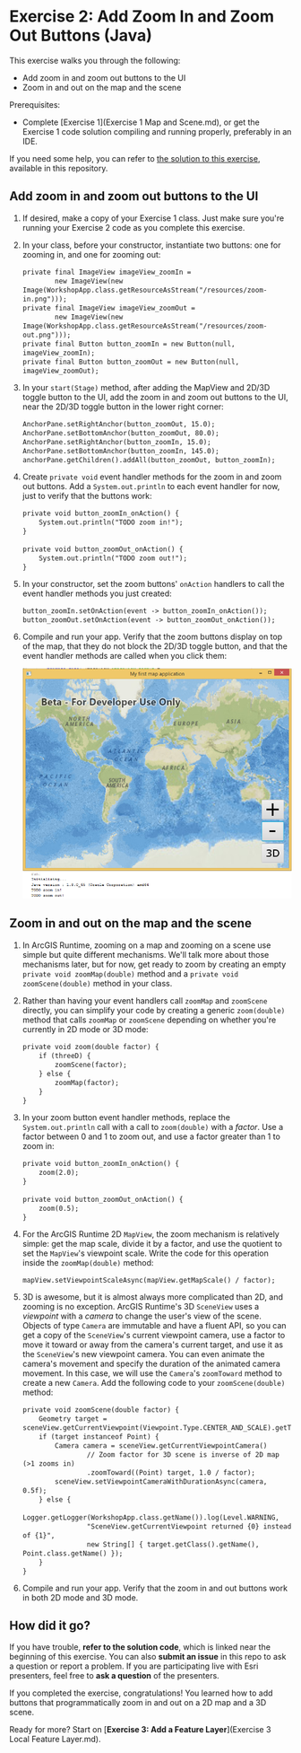 # Exercise 2: Add Zoom In and Zoom Out Buttons (Java)

This exercise walks you through the following:
- Add zoom in and zoom out buttons to the UI
- Zoom in and out on the map and the scene

Prerequisites:
- Complete [Exercise 1](Exercise 1 Map and Scene.md), or get the Exercise 1 code solution compiling and running properly, preferably in an IDE.

If you need some help, you can refer to [the solution to this exercise](../../solutions/Java/Ex2_ZoomButtons), available in this repository.

## Add zoom in and zoom out buttons to the UI
1. If desired, make a copy of your Exercise 1 class. Just make sure you're running your Exercise 2 code as you complete this exercise.
1. In your class, before your constructor, instantiate two buttons: one for zooming in, and one for zooming out:

    ```
    private final ImageView imageView_zoomIn =
            new ImageView(new Image(WorkshopApp.class.getResourceAsStream("/resources/zoom-in.png")));
    private final ImageView imageView_zoomOut =
            new ImageView(new Image(WorkshopApp.class.getResourceAsStream("/resources/zoom-out.png")));
    private final Button button_zoomIn = new Button(null, imageView_zoomIn);
    private final Button button_zoomOut = new Button(null, imageView_zoomOut);
    ```
    
1. In your `start(Stage)` method, after adding the MapView and 2D/3D toggle button to the UI, add the zoom in and zoom out buttons to the UI, near the 2D/3D toggle button in the lower right corner:

    ```
    AnchorPane.setRightAnchor(button_zoomOut, 15.0);
    AnchorPane.setBottomAnchor(button_zoomOut, 80.0);
    AnchorPane.setRightAnchor(button_zoomIn, 15.0);
    AnchorPane.setBottomAnchor(button_zoomIn, 145.0);
    anchorPane.getChildren().addAll(button_zoomOut, button_zoomIn);
    ```
    
1. Create `private void` event handler methods for the zoom in and zoom out buttons. Add a `System.out.println` to each event handler for now, just to verify that the buttons work:

    ```
    private void button_zoomIn_onAction() {
        System.out.println("TODO zoom in!");
    }
    
    private void button_zoomOut_onAction() {
        System.out.println("TODO zoom out!");
    }
    ```
    
1. In your constructor, set the zoom buttons' `onAction` handlers to call the event handler methods you just created:

    ```
    button_zoomIn.setOnAction(event -> button_zoomIn_onAction());
    button_zoomOut.setOnAction(event -> button_zoomOut_onAction());
    ```
    
1. Compile and run your app. Verify that the zoom buttons display on top of the map, that they do not block the 2D/3D toggle button, and that the event handler methods are called when you click them:

    ![Zoom buttons](04-zoom-buttons.png)

## Zoom in and out on the map and the scene

1. In ArcGIS Runtime, zooming on a map and zooming on a scene use simple but quite different mechanisms. We'll talk more about those mechanisms later, but for now, get ready to zoom by creating an empty `private void zoomMap(double)` method and a `private void zoomScene(double)` method in your class.

1. Rather than having your event handlers call `zoomMap` and `zoomScene` directly, you can simplify your code by creating a generic `zoom(double)` method that calls `zoomMap` or `zoomScene` depending on whether you're currently in 2D mode or 3D mode:

    ```
    private void zoom(double factor) {
        if (threeD) {
            zoomScene(factor);
        } else {
            zoomMap(factor);
        }
    }
    ```
    
1. In your zoom button event handler methods, replace the `System.out.println` call with a call to `zoom(double)` with a _factor_. Use a factor between 0 and 1 to zoom out, and use a factor greater than 1 to zoom in:

    ```
    private void button_zoomIn_onAction() {
        zoom(2.0);
    }
    
    private void button_zoomOut_onAction() {
        zoom(0.5);
    }
    ```
    
1. For the ArcGIS Runtime 2D `MapView`, the zoom mechanism is relatively simple: get the map scale, divide it by a factor, and use the quotient to set the `MapView`'s viewpoint scale. Write the code for this operation inside the `zoomMap(double)` method:

    ```
    mapView.setViewpointScaleAsync(mapView.getMapScale() / factor);
    ```
    
1. 3D is awesome, but it is almost always more complicated than 2D, and zooming is no exception. ArcGIS Runtime's 3D `SceneView` uses a _viewpoint_ with a _camera_ to change the user's view of the scene. Objects of type `Camera` are immutable and have a fluent API, so you can get a copy of the `SceneView`'s current viewpoint camera, use a factor to move it toward or away from the camera's current target, and use it as the `SceneView`'s new viewpoint camera. You can even animate the camera's movement and specify the duration of the animated camera movement. In this case, we will use the `Camera`'s `zoomToward` method to create a new `Camera`. Add the following code to your `zoomScene(double)` method:

    ```
    private void zoomScene(double factor) {
        Geometry target = sceneView.getCurrentViewpoint(Viewpoint.Type.CENTER_AND_SCALE).getTargetGeometry();
        if (target instanceof Point) {
            Camera camera = sceneView.getCurrentViewpointCamera()
                    // Zoom factor for 3D scene is inverse of 2D map (>1 zooms in)
                    .zoomToward((Point) target, 1.0 / factor);
            sceneView.setViewpointCameraWithDurationAsync(camera, 0.5f);
        } else {
            Logger.getLogger(WorkshopApp.class.getName()).log(Level.WARNING,
                    "SceneView.getCurrentViewpoint returned {0} instead of {1}",
                    new String[] { target.getClass().getName(), Point.class.getName() });
        }
    }
    ```
    
1. Compile and run your app. Verify that the zoom in and out buttons work in both 2D mode and 3D mode.
    
## How did it go?

If you have trouble, **refer to the solution code**, which is linked near the beginning of this exercise. You can also **submit an issue** in this repo to ask a question or report a problem. If you are participating live with Esri presenters, feel free to **ask a question** of the presenters.

If you completed the exercise, congratulations! You learned how to add buttons that programmatically zoom in and out on a 2D map and a 3D scene.

Ready for more? Start on [**Exercise 3: Add a Feature Layer**](Exercise 3 Local Feature Layer.md).